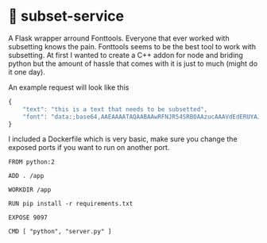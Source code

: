 # 📝 subset-service
A Flask wrapper arround Fonttools. Everyone that ever worked with subsetting knows the pain. Fonttools seems to be the best tool to work with subsetting.
At first I wanted to create a C++ addon for node and briding python but the amount of hassle that comes with it is just to much (might do it one day). 

An example request will look like this
```javascript
{
    "text": "this is a text that needs to be subsetted",
    "font": "data:;base64,AAEAAAATAQAABAAwRFNJR54SRB0AAzucAAAVdEdERUYAJgOvAAM3fAAAAB5HUE9TCzcPNwADN5wAAAA4R1NVQg4rPbcAAzfUAAADxk9TLzKhPp7JAAABuAAAAGBjbWFwKasvaAAAELQAAAQaY3Z0IA9NGKQAAB2QAAAAomZwZ21+a+VF2k6RQPCf7zsfJ0pWrDr9qJRqfPecwX97k2BOG8QrV5WUyxbhmmcz0SspE8jsvrxZsQOkKZnsHYiZJId3D5vKFPvU1ElMdA7IPS5vIMkDzejlD9AhObNWGdX7rL2sqTi9sNUMo9ljrbCVtGhYw+LXKf+RpMcAAA=="
}
```

I included a Dockerfile which is very basic, make sure you change the exposed ports if you want to run on another port. 
```docker
FROM python:2

ADD . /app

WORKDIR /app

RUN pip install -r requirements.txt

EXPOSE 9097

CMD [ "python", "server.py" ]
```
